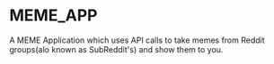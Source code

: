   # MEME_APP
A MEME Application which uses API calls to take memes from Reddit groups(alo known as SubReddit's) and show them to you.
